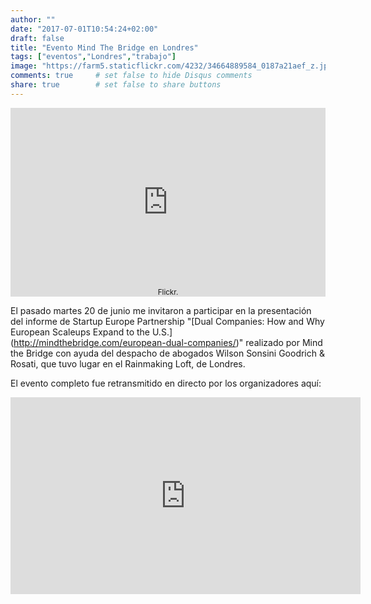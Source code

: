 ```yaml
---
author: ""
date: "2017-07-01T10:54:24+02:00"
draft: false
title: "Evento Mind The Bridge en Londres"
tags: ["eventos","Londres","trabajo"]
image: "https://farm5.staticflickr.com/4232/34664889584_0187a21aef_z.jpg"
comments: true     # set false to hide Disqus comments
share: true        # set false to share buttons
---
```

<div style="position: relative; padding-bottom: 60%; overflow: auto; -webkit-overflow-scrolling:touch;"><iframe style="position: absolute; top: 0; left: 0; width: 100%; height: 100%;" src="https://flickrembed.com/cms_embed.php?source=flickr&layout=responsive&input=www.flickr.com/photos/jcortell/albums/72157682608973643&sort=3&by=album&theme=default_notextpanel&scale=fill&limit=10&skin=default" scrolling="no" frameborder="0" allowFullScreen="true" webkitallowfullscreen="true" mozallowfullscreen="true"></iframe><small style="display: block; text-align: center; position: absolute; bottom: 0; left: 0; right: 0; margin-left: auto; margin-right: auto;"Galería de fotos en<a href="https://www.flickr.com/photos/jcortell/albums/72157682608973643">Flickr</a>.</small></div><div style="position:absolute; top:-70px; display:block; text-align:center; z-index:-1;"><a href="https://megustaboton.com">Facebook like boton - generador</a></div>

El pasado martes 20 de junio me invitaron a participar en la presentación del informe de Startup Europe Partnership "[Dual Companies: How and Why European Scaleups Expand to the U.S.] (http://mindthebridge.com/european-dual-companies/)" realizado por Mind the Bridge con ayuda del despacho de abogados Wilson Sonsini Goodrich & Rosati, que tuvo lugar en el Rainmaking Loft, de Londres.   

El evento completo fue retransmitido en directo por los organizadores aquí:
<iframe src="https://www.facebook.com/plugins/video.php?href=https%3A%2F%2Fwww.facebook.com%2Fmindthebridge%2Fvideos%2F10155196069370552%2F&show_text=0&width=560" width="560" height="315" style="border:none;overflow:hidden" scrolling="no" frameborder="0" allowTransparency="true" allowFullScreen="true"></iframe>